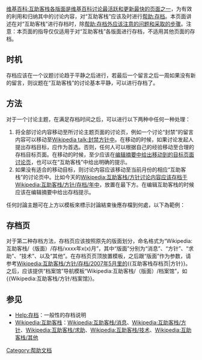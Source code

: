 [维基百科:互助客栈各版面是](https://zh.wikipedia.org/wiki/维基百科:互助客栈 "wikilink")[维基百科](../Page/维基百科.md "wikilink")[讨论最活跃和更新最快的页面之一](https://zh.wikipedia.org/wiki/Wikipedia:讨论 "wikilink")，为有效的利用和归纳其中的讨论内容，对“互助客栈”应该及时进行[帮助:存档](https://zh.wikipedia.org/wiki/帮助:存档 "wikilink")。本页面讲述在对“互助客栈”进行存档时，除[帮助:存档外应该注意的问题和采取的步骤](https://zh.wikipedia.org/wiki/帮助:存档 "wikilink")。注意：本页面的指导仅仅适用于对“互助客栈”各版面进行存档，不适用其他页面的存档。

## 时机

存档应该在一个议题讨论趋于平静之后进行，若最后一个留言之后一周如果没有新的留言，则议题在“互助客栈”的讨论基本平静，可以进行存档了。

## 方法

对于一个讨论主题，在满足存档时间之后，可以进行以下两种中任何一种处理：

1.  将全部讨论内容移动至所讨论主题页面的讨论页，例如一个讨论“封禁”的留言内容可以移动至[Wikipedia
    talk:封禁方针中](https://zh.wikipedia.org/wiki/Wikipedia_talk:封禁方针 "wikilink")。在移动的时候，如果讨论发起人提出存档目标，应作为首选。否则，任何人可以根据自己的经验移动至合理的存档目标页面。在移动的时候，至少应该在[编辑摘要中给出移动到的目标页面讨论页](https://zh.wikipedia.org/wiki/Wikipedia:编辑摘要 "wikilink")，也可以在“互助客栈”中给出明确的提示。
2.  如果没有适合的移动目标，则讨论内容应该移动至当前月份的相应“互助客栈”的讨论页中。比如今天的[Wikipedia:互助客栈/方针讨论内容应该存档于](https://zh.wikipedia.org/wiki/Wikipedia:互助客栈/方针 "wikilink")[Wikipedia:互助客栈/方针/存档/年中](https://zh.wikipedia.org/wiki/Wikipedia:互助客栈/方针/存档/{{CURRENTYEAR}}年{{CURRENTMONTHNAME}} "wikilink")，放置在最下方。在编辑互助客栈的时候应该在编辑摘要中给出存档提示。

任何討論主題可在上方以模板來標示討論結束後應存檔到何處，以下為範例：

## 存档页

对于第二种存档方法，存档页应该按照原先的版面划分，命名格式为“Wikipedia:互助客栈/（版面）/存档/xxxx年x(x)月”，其中“版面”分别为“消息”、“方针”、“求助”、“技术”、以及“其他”。在存档页页顶放置模板，之后跟“版面”作为参数，请参考[Wikipedia:互助客栈/方针/存档/2007年5月里的](https://zh.wikipedia.org/wiki/Wikipedia:互助客栈/方针/存档/2007年5月 "wikilink"){{互助客栈存档页|方针}}。之后，应该提供“档案馆”导航模板“Wikipedia:互助客栈/（版面）/档案馆”，如{{Wikipedia:互助客栈/方针/档案馆}}。

## 参见

  - [Help:存档](https://zh.wikipedia.org/wiki/Help:存档 "wikilink")：一般性的存档说明
  - [Wikipedia:互助客栈](https://zh.wikipedia.org/wiki/Wikipedia:互助客栈 "wikilink")：[Wikipedia:互助客栈/消息](https://zh.wikipedia.org/wiki/Wikipedia:互助客栈/消息 "wikilink")、[Wikipedia:互助客栈/方针](https://zh.wikipedia.org/wiki/Wikipedia:互助客栈/方针 "wikilink")、[Wikipedia:互助客栈/求助](https://zh.wikipedia.org/wiki/Wikipedia:互助客栈/求助 "wikilink")、[Wikipedia:互助客栈/技术](https://zh.wikipedia.org/wiki/Wikipedia:互助客栈/技术 "wikilink")、[Wikipedia:互助客栈/其他](https://zh.wikipedia.org/wiki/Wikipedia:互助客栈/其他 "wikilink")

[Category:帮助文档](https://zh.wikipedia.org/wiki/Category:帮助文档 "wikilink")